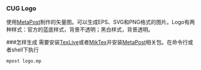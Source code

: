 ### CUG Logo 
使用[MetaPost](https://www.tug.org/metapost.html)制作的矢量图。可以生成EPS、SVG和PNG格式的图片。Logo有两种样式：官方的蓝底样式，背景不透明；黑白样式，背景透明。

###怎样生成
需要安装[TexLive](https://www.tug.org/texlive/)或者[MikTex](http://miktex.org/)并安装[MetaPost](https://www.tug.org/metapost.html)相关包。在命令行或者shell下执行
```
mpost logo.mp
```
